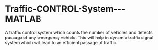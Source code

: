 # Traffic-CONTROL-System---MATLAB
A traffic control system which counts the number of vehicles and detects passage of any emergency vehicle. This will help in dynamic traffic signal system which will lead to an efficient passage of traffic.

